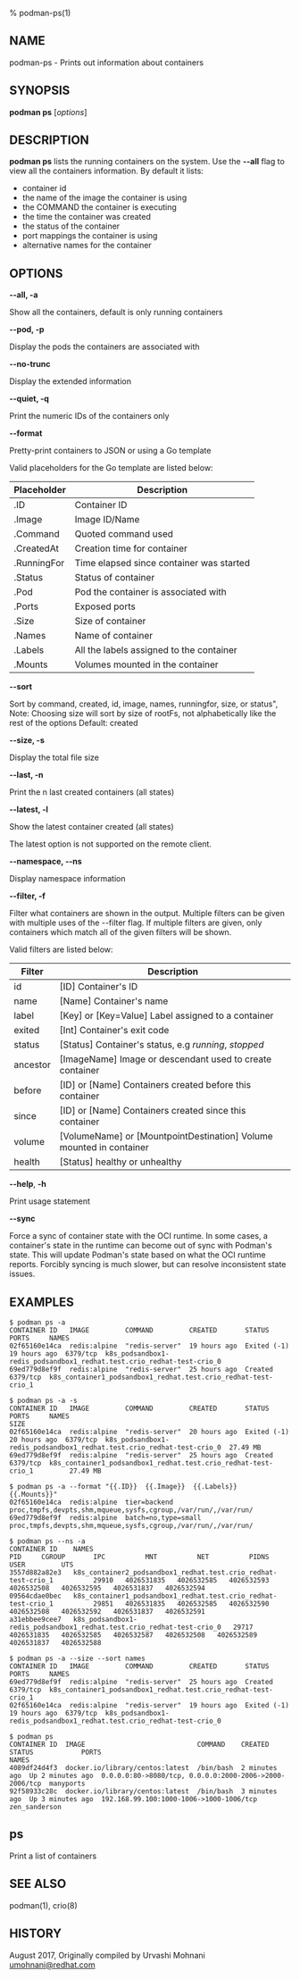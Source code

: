 % podman-ps(1)

## NAME
podman\-ps - Prints out information about containers

## SYNOPSIS
**podman ps** [*options*]

## DESCRIPTION
**podman ps** lists the running containers on the system. Use the **--all** flag to view
all the containers information.  By default it lists:

 * container id
 * the name of the image the container is using
 * the COMMAND the container is executing
 * the time the container was created
 * the status of the container
 * port mappings the container is using
 * alternative names for the container

## OPTIONS

**--all, -a**

Show all the containers, default is only running containers

**--pod, -p**

Display the pods the containers are associated with

**--no-trunc**

Display the extended information

**--quiet, -q**

Print the numeric IDs of the containers only

**--format**

Pretty-print containers to JSON or using a Go template

Valid placeholders for the Go template are listed below:

| **Placeholder** | **Description**                                  |
| --------------- | ------------------------------------------------ |
| .ID             | Container ID                                     |
| .Image          | Image ID/Name                                    |
| .Command        | Quoted command used                              |
| .CreatedAt      | Creation time for container                      |
| .RunningFor     | Time elapsed since container was started         |
| .Status         | Status of container                              |
| .Pod            | Pod the container is associated with             |
| .Ports          | Exposed ports                                    |
| .Size           | Size of container                                |
| .Names          | Name of container                                |
| .Labels         | All the labels assigned to the container         |
| .Mounts         | Volumes mounted in the container                 |

**--sort**

Sort by command, created, id, image, names, runningfor, size, or status",
Note: Choosing size will sort by size of rootFs, not alphabetically like the rest of the options
Default: created

**--size, -s**

Display the total file size

**--last, -n**

Print the n last created containers (all states)

**--latest, -l**

Show the latest container created (all states)

The latest option is not supported on the remote client.

**--namespace, --ns**

Display namespace information

**--filter, -f**

Filter what containers are shown in the output.
Multiple filters can be given with multiple uses of the --filter flag.
If multiple filters are given, only containers which match all of the given filters will be shown.

Valid filters are listed below:

| **Filter**      | **Description**                                                     |
| --------------- | ------------------------------------------------------------------- |
| id              | [ID] Container's ID                                                 |
| name            | [Name] Container's name                                             |
| label           | [Key] or [Key=Value] Label assigned to a container                  |
| exited          | [Int] Container's exit code                                         |
| status          | [Status] Container's status, e.g *running*, *stopped*               |
| ancestor        | [ImageName] Image or descendant used to create container            |
| before          | [ID] or [Name] Containers created before this container             |
| since           | [ID] or [Name] Containers created since this container              |
| volume          | [VolumeName] or [MountpointDestination] Volume mounted in container |
| health          | [Status] healthy or unhealthy                                       |

**--help**, **-h**

Print usage statement

**--sync**

Force a sync of container state with the OCI runtime.
In some cases, a container's state in the runtime can become out of sync with Podman's state.
This will update Podman's state based on what the OCI runtime reports.
Forcibly syncing is much slower, but can resolve inconsistent state issues.

## EXAMPLES

```
$ podman ps -a
CONTAINER ID   IMAGE         COMMAND         CREATED       STATUS                    PORTS     NAMES
02f65160e14ca  redis:alpine  "redis-server"  19 hours ago  Exited (-1) 19 hours ago  6379/tcp  k8s_podsandbox1-redis_podsandbox1_redhat.test.crio_redhat-test-crio_0
69ed779d8ef9f  redis:alpine  "redis-server"  25 hours ago  Created                   6379/tcp  k8s_container1_podsandbox1_redhat.test.crio_redhat-test-crio_1
```

```
$ podman ps -a -s
CONTAINER ID   IMAGE         COMMAND         CREATED       STATUS                    PORTS     NAMES                                                                  SIZE
02f65160e14ca  redis:alpine  "redis-server"  20 hours ago  Exited (-1) 20 hours ago  6379/tcp  k8s_podsandbox1-redis_podsandbox1_redhat.test.crio_redhat-test-crio_0  27.49 MB
69ed779d8ef9f  redis:alpine  "redis-server"  25 hours ago  Created                   6379/tcp  k8s_container1_podsandbox1_redhat.test.crio_redhat-test-crio_1         27.49 MB
```

```
$ podman ps -a --format "{{.ID}}  {{.Image}}  {{.Labels}}  {{.Mounts}}"
02f65160e14ca  redis:alpine  tier=backend  proc,tmpfs,devpts,shm,mqueue,sysfs,cgroup,/var/run/,/var/run/
69ed779d8ef9f  redis:alpine  batch=no,type=small  proc,tmpfs,devpts,shm,mqueue,sysfs,cgroup,/var/run/,/var/run/
```

```
$ podman ps --ns -a
CONTAINER ID    NAMES                                                                   PID     CGROUP       IPC          MNT          NET          PIDNS        USER         UTS
3557d882a82e3   k8s_container2_podsandbox1_redhat.test.crio_redhat-test-crio_1          29910   4026531835   4026532585   4026532593   4026532508   4026532595   4026531837   4026532594
09564cdae0bec   k8s_container1_podsandbox1_redhat.test.crio_redhat-test-crio_1          29851   4026531835   4026532585   4026532590   4026532508   4026532592   4026531837   4026532591
a31ebbee9cee7   k8s_podsandbox1-redis_podsandbox1_redhat.test.crio_redhat-test-crio_0   29717   4026531835   4026532585   4026532587   4026532508   4026532589   4026531837   4026532588
```

```
$ podman ps -a --size --sort names
CONTAINER ID   IMAGE         COMMAND         CREATED       STATUS                    PORTS     NAMES
69ed779d8ef9f  redis:alpine  "redis-server"  25 hours ago  Created                   6379/tcp  k8s_container1_podsandbox1_redhat.test.crio_redhat-test-crio_1
02f65160e14ca  redis:alpine  "redis-server"  19 hours ago  Exited (-1) 19 hours ago  6379/tcp  k8s_podsandbox1-redis_podsandbox1_redhat.test.crio_redhat-test-crio_0
```

```
$ podman ps
CONTAINER ID  IMAGE                            COMMAND    CREATED        STATUS            PORTS                                                   NAMES
4089df24d4f3  docker.io/library/centos:latest  /bin/bash  2 minutes ago  Up 2 minutes ago  0.0.0.0:80->8080/tcp, 0.0.0.0:2000-2006->2000-2006/tcp  manyports
92f58933c28c  docker.io/library/centos:latest  /bin/bash  3 minutes ago  Up 3 minutes ago  192.168.99.100:1000-1006->1000-1006/tcp                 zen_sanderson

```

## ps
Print a list of containers

## SEE ALSO
podman(1), crio(8)

## HISTORY
August 2017, Originally compiled by Urvashi Mohnani <umohnani@redhat.com>
